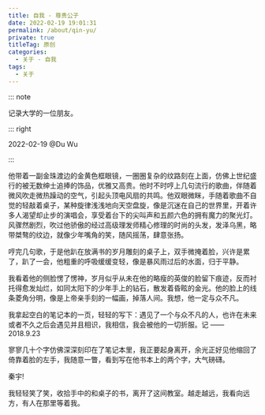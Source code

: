 ```yaml
---
title: 自我 - 尊贵公子
date: 2022-02-19 19:01:31
permalink: /about/qin-yu/
private: true
titleTag: 原创
categories:
  - 关于 - 自我
tags:
  - 关于
---
```


::: note

记录大学的一位朋友。

::: right

2022-02-19 @Du Wu

:::


他带着一副金珠渡边的金黄色框眼镜，一圈圈复杂的纹路刻在上面，仿佛上世纪盛行的被无数绅士追捧的饰品，优雅又高贵。他时不时哼上几句流行的歌曲，伴随着微风吹走微热躁动的空气，引起头顶电风扇的共鸣。他双眼微眯，手随着歌曲不自觉的轻敲着桌子，某种旋律浅浅地向天空盘旋，像是沉迷在自己的世界里，开着许多人渴望却止步的演唱会，享受着台下的尖叫声和五颜六色的拥有魔力的聚光灯。风骤然剧烈，吹过他骄傲的经过高级理发师精心修理的时尚的头发，发泽乌黑，略带桀骜的纹边，就像少年嘴角的笑，随风摇荡，肆意张扬。

哼完几句歌，于是他趴在放满书的岁月雕刻的桌子上，双手微掩着脸，兴许是累了，趴了一会，他粗重的呼吸缓缓变轻，像是暴风雨过后的水面，归于平静。

我看着他的侧脸愣了愣神，岁月似乎从未在他的略瘦的英俊的脸留下痕迹，反而衬托得愈发灿烂，如同太阳下的少年手上的钻石，散发着昏眩的金光。他的脸上的线条菱角分明，像是上帝亲手刻的一幅画，掉落人间。我想，他一定与众不凡。

我拿起空白的笔记本的一页，轻轻的写下：遇见了一个与众不凡的人，也许在未来或者不久之后会遇见并且相识，我相信，我会被他的一切折服。记 —— 2018.9.23
                                  
寥寥几十个字仿佛深深刻印在了笔记本里，我正要起身离开，余光正好见他缩回了倚靠着脸的左手，我随意一瞥，看到写在他书本上的两个字，大气磅礴。

秦宇!

我轻轻笑了笑，收拾手中的和桌子的书，离开了这间教室。越走越远，我看向远方，有人在那里等着我。
